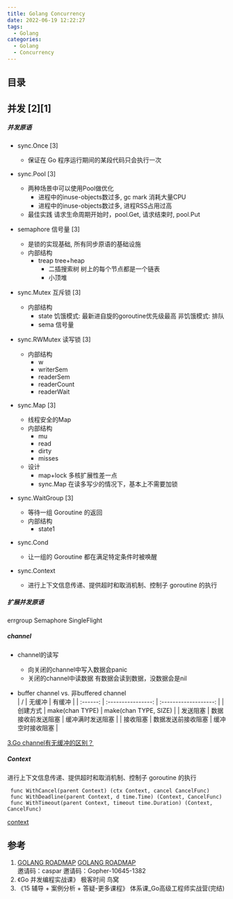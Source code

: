 ```yaml
---
title: Golang Concurrency
date: 2022-06-19 12:22:27
tags:
  - Golang
categories:
  - Golang 
  - Concurrency
---
```


<p></p>
<!-- more -->


## 目录
<!-- toc -->


## 并发 [2][1]
##### 并发原语
+ sync.Once [3]
  - 保证在 Go 程序运行期间的某段代码只会执行一次

+ sync.Pool [3]
  + 两种场景中可以使用Pool做优化
    - 进程中的inuse-objects数过多,  gc mark 消耗大量CPU
    - 进程中的inuse-objects数过多, 进程RSS占用过高
  + 最佳实践
    请求生命周期开始时，pool.Get, 请求结束时, pool.Put

+ semaphore 信号量 [3]
  - 是锁的实现基础, 所有同步原语的基础设施
  - 内部结构
    + treap tree+heap
      - 二插搜索树
        树上的每个节点都是一个链表
      - 小顶堆
     
+ sync.Mutex  互斥锁 [3]
   - 内部结构
     + state
       饥饿模式:  最新进自旋的goroutine优先级最高
       非饥饿模式:  排队
     + sema 信号量
   
+ sync.RWMutex 读写锁 [3]
   - 内部结构
     + w
     + writerSem
     + readerSem
     + readerCount
     + readerWait

+ sync.Map  [3]
  - 线程安全的Map
  - 内部结构
    + mu
    + read
    + dirty
    + misses
  - 设计
    + map+lock 多核扩展性差一点
    + sync.Map 在读多写少的情况下，基本上不需要加锁
    
+ sync.WaitGroup   [3]
  - 等待一组 Goroutine 的返回
  - 内部结构
    + state1

+ sync.Cond
  - 让一组的 Goroutine 都在满足特定条件时被唤醒
 
+ sync.Context
  - 进行上下文信息传递、提供超时和取消机制、控制子 goroutine 的执行

##### 扩展并发原语 
errgroup 
Semaphore
SingleFlight

##### channel
+ channel的读写
  + 向关闭的channel中写入数据会panic
  + 关闭的channel中读数据
    有数据会读到数据，没数据会是nil  

+ buffer channel vs. 非buffered channel  
|    /     |       无缓冲       |        有缓冲         |
| :------: | :----------------: | :-------------------: |
| 创建方式 |  make(chan TYPE)   | make(chan TYPE, SIZE) |
| 发送阻塞 | 数据接收前发送阻塞 |   缓冲满时发送阻塞    |
| 接收阻塞 | 数据发送前接收阻塞 |   缓冲空时接收阻塞    |

[3.Go channel有无缓冲的区别？](https://www.golangroadmap.com/class/gointerview/4-3.html)  


##### Context
进行上下文信息传递、提供超时和取消机制、控制子 goroutine 的执行
``` golang
 func WithCancel(parent Context) (ctx Context, cancel CancelFunc) 
 func WithDeadline(parent Context, d time.Time) (Context, CancelFunc) 
 func WithTimeout(parent Context, timeout time.Duration) (Context, CancelFunc) 
```

[context](https://pkg.go.dev/context)


## 参考
1. [GOLANG ROADMAP](https://www.golangroadmap.com/class/gointerview/)
  [GOLANG ROADMAP](https://www.golangroadmap.com/)  
  邀请码：caspar 
  邀请码：Gopher-10645-1382
2. 《Go 并发编程实战课》 极客时间  鸟窝
3. 《15 辅导 + 案例分析 + 答疑-更多课程》  体系课_Go高级工程师实战营(完结) 